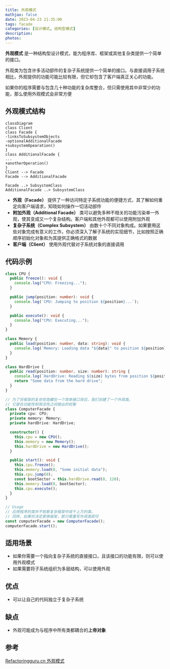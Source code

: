 ```yaml
---
title: 外观模式
mathjax: false
date: 2023-04-23 21:35:00
tags: facade
categories: [设计模式, 结构型模式]
description:
photos:
---
```


**外观模式** 是一种结构型设计模式，能为程序库、框架或其他复杂类提供一个简单的接口。

外观类为包含许多活动部件的复杂子系统提供一个简单的接口。与直接调用子系统相比，外观提供的功能可能比较有限，但它却包含了客户端真正关心的功能。

如果你的程序需要与包含几十种功能的复杂库整合，但只需使用其中非常少的功能，那么使用外观模式会非常方便

<!--more-->

## 外观模式结构

```mermaid
classDiagram
class Client
class Facade {
-linksToSubsystemObjects
-optionalAdditionalFacade
+subsystemOpearation()
}
class AdditionalFacade {
...
+anotherOperation()
}
Client --> Facade
Facade --> AdditionalFacade

Facade ..> SubsystemClass
AdditionalFacade ..> SubsystemClass
```

- **外观（Facade）** 提供了一种访问特定子系统功能的便捷方式，其了解如何重定向客户端请求，知晓如何操作一切活动部件
- **附加外观（Additional Facade）** 类可以避免多种不相关的功能污染单一外观，使其变成又一个复杂结构。客户端和其他外观都可以使用附加外观
- **复杂子系统（Complex Subsystem）** 由数十个不同对象构成。如果要用这些对象完成有意义的工作，你必须深入了解子系统的实现细节，比如按照正确顺序初始化对象和为其提供正确格式的数据
- **客户端（Client）** 使用外观代替对子系统对象的直接调用

## 代码示例

```typescript
class CPU {
  public freeze(): void {
    console.log("CPU: Freezing...");
  }

  public jump(position: number): void {
    console.log(`CPU: Jumping to position ${position}...`);
  }

  public execute(): void {
    console.log("CPU: Executing...");
  }
}

class Memory {
  public load(position: number, data: string): void {
    console.log(`Memory: Loading data "${data}" to position ${position}...`);
  }
}

class HardDrive {
  public read(position: number, size: number): string {
    console.log(`HardDrive: Reading ${size} bytes from position ${position}...`);
    return "Some data from the hard drive";
  }
}

// 为了将框架的复杂性隐藏在一个简单接口背后，我们创建了一个外观类。
// 它是在功能性和简洁性之间做出的权衡
class ComputerFacade {
  private cpu: CPU;
  private memory: Memory;
  private hardDrive: HardDrive;

  constructor() {
    this.cpu = new CPU();
    this.memory = new Memory();
    this.hardDrive = new HardDrive();
  }

  public start(): void {
    this.cpu.freeze();
    this.memory.load(0, "Some initial data");
    this.cpu.jump(0);
    const bootSector = this.hardDrive.read(0, 128);
    this.memory.load(0, bootSector);
    this.cpu.execute();
  }
}

// Usage
// 应用程序的类并不依赖复杂框架中成千上万的类。
// 同样，如果你决定更换框架，那只需重写外观类即可
const computerFacade = new ComputerFacade();
computerFacade.start();
```

## 适用场景

- 如果你需要一个指向复杂子系统的直接接口，且该接口的功能有限，则可以使用外观模式
- 如果需要将子系统组织为多层结构，可以使用外观

## 优点

- 可以让自己的代码独立于复杂子系统

## 缺点

- 外观可能成为与程序中所有类都耦合的**上帝对象**

## 参考

[Refactoringguru.cn 外观模式](https://refactoringguru.cn/design-patterns/facade)
